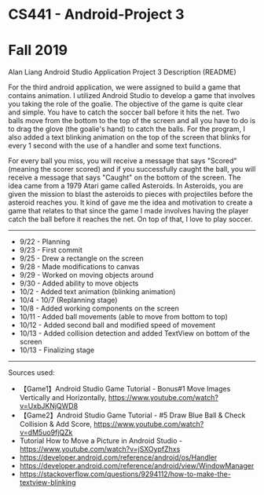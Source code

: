 # CS441 - Android-Project 3
# Fall 2019 

Alan Liang
Android Studio Application 
Project 3 Description (README)


For the third android application, we were assigned to build a game that contains animation. I utilized Android Studio to develop a game that involves you taking the role of the goalie. The objective of the game is quite clear and simple. You have to catch the soccer ball before it hits the net. Two balls move from the bottom to the top of the screen and all you have to do is to drag the glove (the goalie's hand) to catch the balls. For the program, I also added a text blinking animation on the top of the screen that blinks for every 1 second with the use of a handler and some text functions.

For every ball you miss, you will receive a message that says "Scored" (meaning the scorer scored) and if you successfully caught the ball, you will receive a message that says "Caught" on the bottom of the screen. The idea came from a 1979 Atari game called Asteroids. In Asteroids, you are given the mission to blast the asteroids to pieces with projectiles before the asteroid reaches you. It kind of gave me the idea and motivation to create a game that relates to that since the game I made involves having the player catch the ball before it reaches the net. On top of that, I love to play soccer. 

-----------------------------------------------------------------------

- 9/22 - Planning
- 9/23 - First commit
- 9/25 - Drew a rectangle on the screen 
- 9/28 - Made modifications to canvas
- 9/29 - Worked on moving objects around
- 9/30 - Added ability to move objects
- 10/2 - Added text animation (blinking animation)
- 10/4 - 10/7 (Replanning stage)
- 10/8 - Added working components on the screen
- 10/11 - Added ball movements (able to move from bottom to top)
- 10/12 - Added second ball and modified speed of movement
- 10/13 - Added collision detection and added TextView on bottom of the screen
- 10/13 - Finalizing stage

-----------------------------------------------------------------------

Sources used:

- 【Game1】Android Studio Game Tutorial - Bonus#1 Move Images Vertically and Horizontally, https://www.youtube.com/watch?v=UxbJKNjQWD8
- 【Game2】Android Studio Game Tutorial - #5 Draw Blue Ball & Check Collision & Add Score, https://www.youtube.com/watch?v=dM5uo9fjQZk
- Tutorial How to Move a Picture in Android Studio - https://www.youtube.com/watch?v=jSXOypfZhxs
- https://developer.android.com/reference/android/os/Handler
- https://developer.android.com/reference/android/view/WindowManager
- https://stackoverflow.com/questions/9294112/how-to-make-the-textview-blinking


